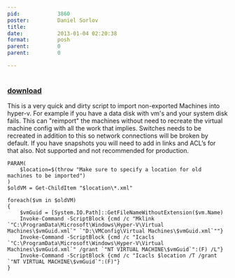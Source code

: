 ```yaml
---
pid:            3860
poster:         Daniel Sorlov
title:          
date:           2013-01-04 02:20:38
format:         posh
parent:         0
parent:         0

---
```


# 

### [download](3860.ps1)

This is a very quick and dirty script to import non-exported Machines into hyper-v. For example if you have a data disk with vm's and your system disk fails. This can "reimport" the machines without need to recreate the virtual machine config with all the work that implies. Switches needs to be recreated in addition to this so network connections will be broken by default. If you have snapshots you will need to add in links and ACL’s for that also. Not supported and not recommended for production.

```posh
PARAM(
	$location=$(throw "Make sure to specify a location for old machines to be imported")
)
$oldVM = Get-ChildItem "$location\*.xml"

foreach($vm in $oldVM)
{
	$vmGuid = [System.IO.Path]::GetFileNameWithoutExtension($vm.Name)
	Invoke-Command -ScriptBlock {cmd /c "Mklink `"C:\ProgramData\Microsoft\Windows\Hyper-V\Virtual Machines\$vmGuid.xml`" `"D:\VMConfig\Virtual Machines\$vmGuid.xml`""}
	Invoke-Command -ScriptBlock {cmd /c "Icacls `"C:\ProgramData\Microsoft\Windows\Hyper-V\Virtual Machines\$vmGuid.xml`" /grant `"NT VIRTUAL MACHINE\$vmGuid`":(F) /L"}
	Invoke-Command -ScriptBlock {cmd /c "Icacls $location /T /grant `"NT VIRTUAL MACHINE\$vmGuid`":(F)"}
}
```
